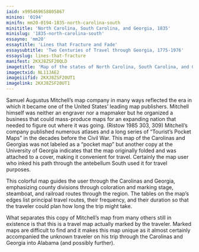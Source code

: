 ```yaml
---
iaid: x995469658805867
minino: '0194'
minifn: mm20-0194-1835-north-carolina-south
minititle: 'North Carolina, South Carolina, and Georgia, 1835'
minislug: '1835-north-carolina-south'
essayno: 'mm20'
essaytitle: 'Lines that Fracture and Fade'
essaysubtitle: 'Two Centuries of Travel through Georgia, 1775-1976'
essayslug: lines-that-fracture
manifest: 2KXJ8ZSF20QLD
imagetitle: 'Map of the states of North Carolina, South Carolina, and Georgia'
imagectxid: NL11JAE2
imageiiifid: 2KXJ8ZSF20UT1
imagelink: 2KXJ8ZSF20UT1
---
```

Samuel Augustus Mitchell’s map company in many ways reflected the era in which it became one of the United States’ leading map publishers. Mitchell himself was neither an engraver nor a mapmaker but he organized a business that could mass-produce maps for an expanding nation that needed to figure out where it was going. (Ristow 1985 303, 309) Mitchell’s company published numerous atlases and a long series of “Tourist’s Pocket Maps” in the decades before the Civil War. This map of the Carolinas and Georgias was not labeled as a “pocket map” but another copy at the University of Georgia indicates that the map originally folded and was attached to a cover, making it convenient for travel. Certainly the map user who inked his path through the antebellum South used it for travel purposes. 

This colorful map guides the user through the Carolinas and Georgia, emphasizing county divisions through coloration and marking stage, steamboat, and railroad routes through the region. The tables on the map’s edges list principal travel routes, their frequency, and their duration so that the traveler could plan how long the trip might take. 

What separates this copy of Mitchell’s map from many others still in existence is that this is a travel map actually marked by the traveler. Marked maps are difficult to find and it makes this map unique as it almost certainly accompanied the unknown traveler on his trip through the Carolinas and Georgia into Alabama (and possibly further). 



